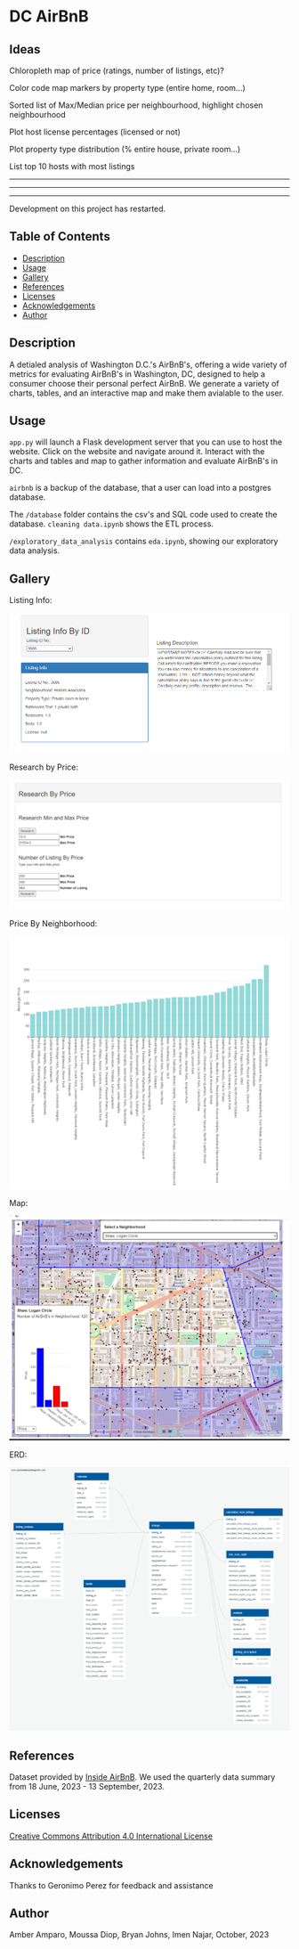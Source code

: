 # DC AirBnB

## Ideas

Chloropleth map of price (ratings, number of listings, etc)?

Color code map markers by property type (entire home, room...)

Sorted list of Max/Median price per neighbourhood, highlight chosen neighbourhood

Plot host license percentages (licensed or not)

Plot property type distribution (% entire house, private room...)

List top 10 hosts with most listings

<hr>
<hr>
<hr>

Development on this project has restarted.

## Table of Contents

- [Description](#description)
- [Usage](#usage)
- [Gallery](#gallery)
- [References](#references)
- [Licenses](#licenses)
- [Acknowledgements](#acknowledgements)
- [Author](#author)

## Description

A detialed analysis of Washington D.C.'s AirBnB's, offering a wide variety of metrics for evaluating AirBnB's in Washington, DC, designed to help a consumer choose their personal perfect AirBnB. We generate a variety of charts, tables, and an interactive map and make them avialable to the user.

## Usage

`app.py` will launch a Flask development server that you can use to host the website. Click on the website and navigate around it. Interact with the charts and tables and map to gather information and evaluate AirBnB's in DC.

`airbnb` is a backup of the database, that a user can load into a postgres database.

The `/database` folder contains the csv's and SQL code used to create the database. `cleaning data.ipynb` shows the ETL process.

`/exploratory_data_analysis` contains `eda.ipynb`, showing our exploratory data analysis.

## Gallery

Listing Info:

![Listing Info](./static/images/ListingInfo.png)

Research by Price:

![Research by Price](./static/images/ResearchByPrice.png)

Price By Neighborhood:

![Price By Neighborhood](./static/images/Chart.png)

Map:

![Map](./static/images/Map.png)

ERD:

![ERD](./static/images/ERD.png)

## References

Dataset provided by [Inside AirBnB](http://insideairbnb.com/about/). We used the quarterly data summary from 18 June, 2023 - 13 September, 2023.

## Licenses

[Creative Commons Attribution 4.0 International License](http://creativecommons.org/licenses/by/4.0/)

## Acknowledgements

Thanks to Geronimo Perez for feedback and assistance

## Author
Amber Amparo, Moussa Diop, Bryan Johns, Imen Najar, October, 2023
